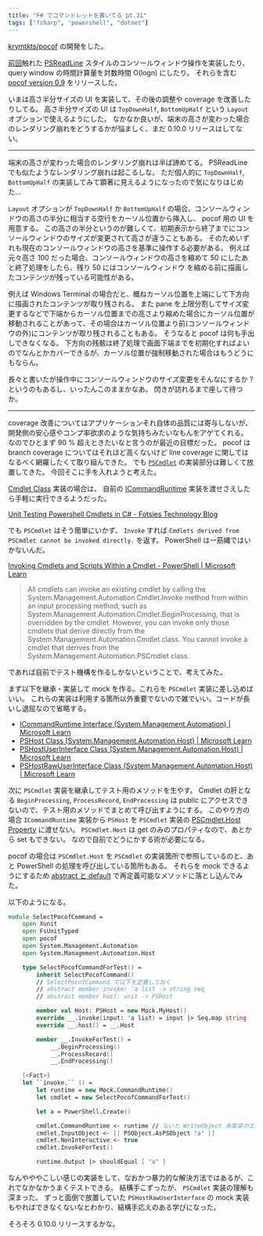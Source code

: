 ```yaml
---
title: "F# でコマンドレットを書いてる pt.31"
tags: ["fsharp", "powershell", "dotnet"]
---
```


[krymtkts/pocof](https://github.com/krymtkts/pocof) の開発をした。

[前回](/posts/2024-01-21-writing-cmdlet-in-fsharp-pt30.html)触れた [PSReadLine](https://github.com/PowerShell/PSReadLine) スタイルのコンソールウィンドウ操作を実装したり、 query window の時間計算量を対数時間 O(logn) にしたり。
それらを含む [pocof version 0.9](https://www.powershellgallery.com/packages/pocof/0.9.0) をリリースした。

いまは高さ半分サイズの UI を実装して、その後の調整や coverage を改善したりしてる。
高さ半分サイズの UI は `TopDownHalf`, `BottomUpHalf` という `Layout` オプションで使えるようにした。
なかなか良いが、端末の高さが変わった場合のレンダリング崩れをどうするかが悩ましく、まだ 0.10.0 リリースはしてない。

---

端末の高さが変わった場合のレンダリング崩れは半ば諦めてる。
PSReadLine でも似たようなレンダリング崩れは起こるしな。
ただ個人的に `TopDownHalf`, `BottomUpHalf` の実装してみて顕著に見えるようになったので気になりはじめた...

`Layout` オプションが `TopDownHalf` か `BottomUpHalf` の場合、コンソールウィンドウの高さの半分に相当する空行をカーソル位置から挿入し、 pocof 用の UI を用意する。
この高さの半分というのが難しくて、初期表示から終了までにコンソールウィンドウのサイズが変更されて高さが違うこともある。
そのためいずれも現在のコンソールウィンドウの高さを基準に操作する必要がある。
例えば元々高さ 100 だった場合、コンソールウィンドウの高さを縮めて 50 にしたあと終了処理をしたら、残り 50 にはコンソールウィンドウ を縮める前に描画したコンテンツが残っている可能性がある。

例えば Windows Terminal の場合だと、概ねカーソル位置を上端にして下方向に描画されたコンテンツが取り残される。
また pane を上限分割してサイズ変更するなどで下端からカーソル位置までの高さより縮めた場合にカーソル位置が移動されることがあって、その場合はカーソル位置より前(コンソールウィンドウの外)にコンテンツが取り残されることもある。
そうなると pocof は何も手出しできなくなる。
下方向の残骸は終了処理で画面下端までを初期化すればよいのでなんとかカバーできるが、カーソル位置が強制移動された場合はもうどうにもならん。

長々と書いたが操作中にコンソールウィンドウのサイズ変更をそんなにするか？というのもあるし、いったんこのままかなあ。
閃きが訪れるまで座して待つか。

---

coverage 改善についてはアプリケーションそれ自体の品質には寄与しないが、開発側の安心感やコンプ率欲求のような気持ちみたいなもんをアゲてくれる。
なのでひとまず 90 % 超えときたいなと言うのが最近の目標だった。
pocof は branch coverage についてはそれほど高くないけど line coverage に関してはなるべく網羅したくて取り組んできた。
でも [`PSCmdlet`](https://learn.microsoft.com/en-us/dotnet/api/system.management.automation.pscmdlet?view=powershellsdk-7.4.0) の実装部分は難しくて放置してきた。
今回そこに手を入れようと考えた。

[Cmdlet Class](https://learn.microsoft.com/en-us/dotnet/api/system.management.automation.cmdlet?view=powershellsdk-7.4.0) 実装の場合は、 自前の [ICommandRuntime](https://learn.microsoft.com/en-us/dotnet/api/system.management.automation.icommandruntime?view=powershellsdk-7.4.0) 実装を渡せさえしたら手軽に実行できるようだった。

[Unit Testing Powershell Cmdlets in C# - Fotsies Technology Blog](https://fgimian.github.io/unit-testing-powershell-cmdlets-in-c-sharp/)

でも `PSCmdlet` はそう簡単にいかず、 `Invoke` すれば `Cmdlets derived from PSCmdlet cannot be invoked directly.` を返す。 PowerShell は一筋縄ではいかないんだ。

[Invoking Cmdlets and Scripts Within a Cmdlet - PowerShell | Microsoft Learn](https://learn.microsoft.com/en-us/powershell/scripting/developer/cmdlet/invoking-cmdlets-and-scripts-within-a-cmdlet?view=powershell-7.4)

> All cmdlets can invoke an existing cmdlet by calling the System.Management.Automation.Cmdlet.Invoke method from within an input processing method, such as System.Management.Automation.Cmdlet.BeginProcessing, that is overridden by the cmdlet. However, you can invoke only those cmdlets that derive directly from the System.Management.Automation.Cmdlet class. You cannot invoke a cmdlet that derives from the System.Management.Automation.PSCmdlet class.

であれば自前でテスト機構を作るしかないということで、考えてみた。

まず以下を継承・実装して mock を作る。これらを `PSCmdlet` 実装に差し込めばいい。
これらの実装は利用する箇所以外重要でないので雑でいい。コードが長いし退屈なので省略する。

- [ICommandRuntime Interface (System.Management.Automation) | Microsoft Learn](https://learn.microsoft.com/en-us/dotnet/api/system.management.automation.icommandruntime?view=powershellsdk-7.4.0)
- [PSHost Class (System.Management.Automation.Host) | Microsoft Learn](https://learn.microsoft.com/en-us/dotnet/api/system.management.automation.host.pshost?view=powershellsdk-7.4.0)
- [PSHostUserInterface Class (System.Management.Automation.Host) | Microsoft Learn](https://learn.microsoft.com/en-us/dotnet/api/system.management.automation.host.pshostuserinterface?view=powershellsdk-7.4.0)
- [PSHostRawUserInterface Class (System.Management.Automation.Host) | Microsoft Learn](https://learn.microsoft.com/en-us/dotnet/api/system.management.automation.host.pshostrawuserinterface?view=powershellsdk-7.4.0)

次に `PSCmdlet` 実装を継承してテスト用のメソッドを生やす。
Cmdlet の肝となる `BeginProcessing`, `ProcessRecord`, `EndProcessing` は public にアクセスできないので、テスト用のメソッドでまとめて呼び出すようにする。
このやり方の場合 `ICommandRuntime` 実装から `PSHost` を `PSCmdlet` 実装の [PSCmdlet.Host Property](https://learn.microsoft.com/en-us/dotnet/api/system.management.automation.pscmdlet.host?view=powershellsdk-7.4.0#system-management-automation-pscmdlet-host) に渡せない。
`PSCmdlet.Host` は get のみのプロパティなので、あとから set もできない。
なので自前でどうにかする術が必要になる。

pocof の場合は `PSCmdlet.Host` を `PSCmdlet` の実装箇所で参照しているのと、あと PowerShell の処理を呼び出している箇所もある。
それらを mock できるようにするため [abstract と default](https://learn.microsoft.com/en-us/dotnet/fsharp/language-reference/members/methods) で再定義可能なメソッドに落とし込んでみた。

以下のようになる。

```fsharp
module SelectPocofCommand =
    open Xunit
    open FsUnitTyped
    open pocof
    open System.Management.Automation
    open System.Management.Automation.Host

    type SelectPocofCommandForTest() =
        inherit SelectPocofCommand()
        // SelectPocofCommand で以下を定義しておく
        // abstract member invoke: 'a list -> string seq
        // abstract member host: unit -> PSHost

        member val Host: PSHost = new Mock.MyHost()
        override __.invoke(input: 'a list) = input |> Seq.map string
        override __.host() = __.Host

        member __.InvokeForTest() =
            __.BeginProcessing()
            __.ProcessRecord()
            __.EndProcessing()

    [<Fact>]
    let ``invoke.`` () =
        let runtime = new Mock.CommandRuntime()
        let cmdlet = new SelectPocofCommandForTest()

        let a = PowerShell.Create()

        cmdlet.CommandRuntime <- runtime // ないと WriteObject 未実装のエラーになる
        cmdlet.InputObject <- [| PSObject.AsPSObject "a" |]
        cmdlet.NonInteractive <- true
        cmdlet.InvokeForTest()

        runtime.Output |> shouldEqual [ "a" ]
```

なんやややこしい感じの実装をして、なおかつ暴力的な解決方法ではあるが、これでなかなかうまくテストできる。
結構手こずったが、 `PSCmdlet` 実装の理解も深まった。
ずっと面倒で放置していた `PSHostRawUserInterface` の mock 実装もやればできなくないなとわかり、結構手応えのある学びになった。

そろそろ 0.10.0 リリースするかな。
